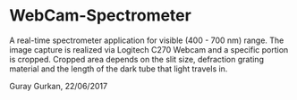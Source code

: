 # WebCam-Spectrometer
A real-time spectrometer application for visible (400 - 700 nm) range. The image capture is realized via Logitech C270 Webcam and a specific portion is cropped. Cropped area depends on the slit size, defraction grating material and the length of the dark tube that light travels in.

Guray Gurkan, 22/06/2017
